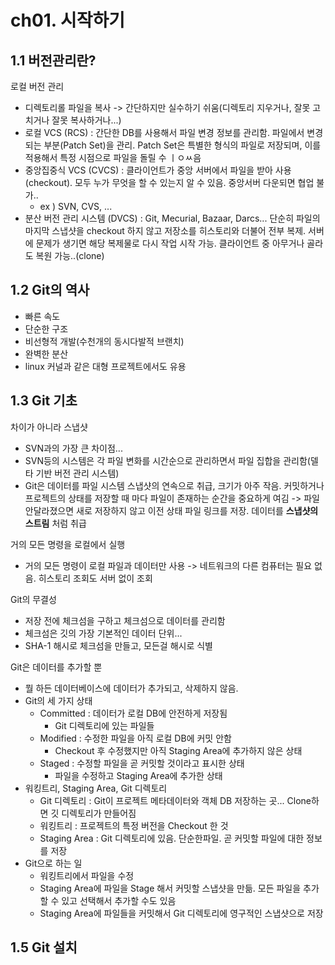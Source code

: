 # ch01. 시작하기
## 1.1 버전관리란?

로컬 버전 관리
* 디렉토리롤 파일을 복사 -> 간단하지만 실수하기 쉬움(디렉토리 지우거나, 잘못 고치거나 잘못 복사하거나...)
* 로컬 VCS (RCS) : 간단한 DB를 사용해서 파일 변경 정보를 관리함. 파일에서 변경되는 부분(Patch Set)을 관리. Patch Set은 특별한 형식의 파일로 저장되며, 이를 적용해서 특정 시점으로 파일을 돌릴 수 ㅣㅇㅆ음
* 중앙집중식 VCS (CVCS) : 클라이언트가 중앙 서버에서 파일을 받아 사용(checkout). 모두 누가 무엇을 할 수 있는지 알 수 있음. 중앙서버 다운되면 협업 불가..
  * ex ) SVN, CVS, ...
* 분산 버전 관리 시스템 (DVCS) : Git, Mecurial, Bazaar, Darcs... 단순히 파일의 마지막 스냅샷을 checkout 하지 않고 저장소를 히스토리와 더불어 전부 복제. 서버에 문제가 생기면 해당 복제물로 다시 작업 시작 가능. 클라이언트 중 아무거나 골라도 복원 가능..(clone)

## 1.2 Git의 역사
* 빠른 속도
* 단순한 구조
* 비선형적 개발(수천개의 동시다발적 브랜치)
* 완벽한 분산
* linux 커널과 같은 대형 프로젝트에서도 유용

## 1.3 Git 기초
차이가 아니라 스냅샷
* SVN과의 가장 큰 차이점...
* SVN등의 시스템은 각 파일 변화를 시간순으로 관리하면서 파일 집합을 관리함(델타 기반 버전 관리 시스템)
* Git은 데이터를 파일 시스템 스냅샷의 연속으로 취급, 크기가 아주 작음. 커밋하거나 프로젝트의 상태를 저장할 때 마다 파일이 존재하는 순간을 중요하게 여김 -> 파일 안달라졌으면 새로 저장하지 않고 이전 상태 파일 링크를 저장. 데이터를 **스냅샷의 스트림** 처럼 취급

거의 모든 명령을 로컬에서 실행
* 거의 모든 명령이 로컬 파일과 데이터만 사용 -> 네트워크의 다른 컴퓨터는 필요 없음. 히스토리 조회도 서버 없이 조회

Git의 무결성
* 저장 전에 체크섬을 구하고 체크섬으로 데이터를 관리함
* 체크섬은 깃의 가장 기본적인 데이터 단위...
* SHA-1 해시로 체크섬을 만들고, 모든걸 해시로 식별

Git은 데이터를 추가할 뿐
* 뭘 하든 데이터베이스에 데이터가 추가되고, 삭제하지 않음.
* Git의 세 가지 상태
  * Committed : 데이터가 로컬 DB에 안전하게 저장됨
    * Git 디렉토리에 있는 파일들
  * Modified : 수정한 파일을 아직 로컬 DB에 커밋 안함
    * Checkout 후 수정했지만 아직 Staging Area에 추가하지 않은 상태
  * Staged : 수정할 파일을 곧 커밋할 것이라고 표시한 상태
    * 파일을 수정하고 Staging Area에 추가한 상태
* 워킹트리, Staging Area, Git 디렉토리
  * Git 디렉토리 : Git이 프로젝트 메타데이터와 객체 DB 저장하는 곳... Clone하면 깃 디렉토리가 만들어짐
  * 워킹트리 : 프로젝트의 특정 버전을 Checkout 한 것
  * Staging Area : Git 디렉토리에 있음. 단순한파일. 곧 커밋할 파일에 대한 정보를 저장
* Git으로 하는 일
  * 워킹트리에서 파일을 수정
  * Staging Area에 파일을 Stage 해서 커밋할 스냅샷을 만듦. 모든 파일을 추가할 수 있고 선택해서 추가할 수도 있음
  * Staging Area에 파일들을 커밋해서 Git 디렉토리에 영구적인 스냅샷으로 저장

## 1.5 Git 설치

